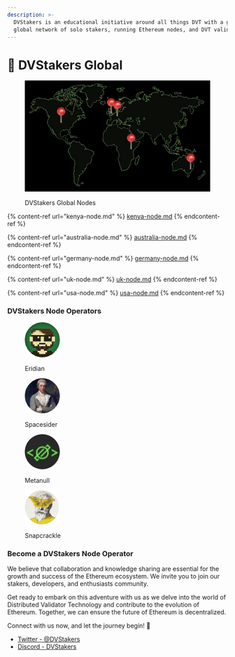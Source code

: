 ```yaml
---
description: >-
  DVStakers is an educational initiative around all things DVT with a growing
  global network of solo stakers, running Ethereum nodes, and DVT validators.
---
```


# 📍 DVStakers Global

<figure><img src="../.gitbook/assets/image (1) (3).png" alt=""><figcaption><p>DVStakers Global Nodes</p></figcaption></figure>

{% content-ref url="kenya-node.md" %}
[kenya-node.md](kenya-node.md)
{% endcontent-ref %}

{% content-ref url="australia-node.md" %}
[australia-node.md](australia-node.md)
{% endcontent-ref %}

{% content-ref url="germany-node.md" %}
[germany-node.md](germany-node.md)
{% endcontent-ref %}

{% content-ref url="uk-node.md" %}
[uk-node.md](uk-node.md)
{% endcontent-ref %}

{% content-ref url="usa-node.md" %}
[usa-node.md](usa-node.md)
{% endcontent-ref %}

### DVStakers Node Operators

<div align="left">

<figure><img src="../.gitbook/assets/Eridian.png" alt="Eridian"><figcaption><p>Eridian</p></figcaption></figure>

 

<figure><img src="../.gitbook/assets/Spacesider.png" alt="Spacesider"><figcaption><p>Spacesider</p></figcaption></figure>

 

<figure><img src="../.gitbook/assets/image (3) (2).png" alt=""><figcaption><p>Metanull</p></figcaption></figure>

 

<figure><img src="../.gitbook/assets/Screenshot 2023-07-06 at 23.13.10-modified.png" alt=""><figcaption><p>Snapcrackle</p></figcaption></figure>

</div>

### Become a DVStakers Node Operator

We believe that collaboration and knowledge sharing are essential for the growth and success of the Ethereum ecosystem. We invite you to join our stakers, developers, and enthusiasts community.

Get ready to embark on this adventure with us as we delve into the world of Distributed Validator Technology and contribute to the evolution of Ethereum. Together, we can ensure the future of Ethereum is decentralized.

Connect with us now, and let the journey begin! 🌟

* [Twitter - @DVStakers](https://twitter.com/DVStakers)
* [Discord - DVStakers](https://discord.gg/VbVwqgSdFD)
